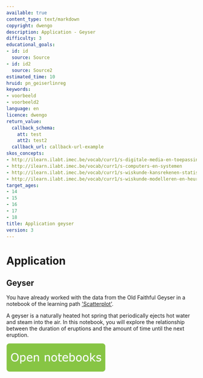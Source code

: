 ```yaml
---
available: true
content_type: text/markdown
copyright: dwengo
description: Application - Geyser
difficulty: 3
educational_goals:
- id: id
  source: Source
- id: id2
  source: Source2
estimated_time: 10
hruid: pn_geiserlinreg
keywords:
- voorbeeld
- voorbeeld2
language: en
licence: dwengo
return_value:
  callback_schema:
    att: test
    att2: test2
  callback_url: callback-url-example
skos_concepts:
- http://ilearn.ilabt.imec.be/vocab/curr1/s-digitale-media-en-toepassingen
- http://ilearn.ilabt.imec.be/vocab/curr1/s-computers-en-systemen
- http://ilearn.ilabt.imec.be/vocab/curr1/s-wiskunde-kansrekenen-statistiek
- http://ilearn.ilabt.imec.be/vocab/curr1/s-wiskunde-modelleren-en-heuristiek
target_ages:
- 14
- 15
- 16
- 17
- 18
title: Application geyser
version: 3
---
```

# Application
## Geyser
You have already worked with the data from the Old Faithful Geyser in a notebook of the learning path ['Scatterplot'](https://www.dwengo.org/learning-path.html?hruid=maths_spreidingsdiagrammen&language=nl&te=true&source_page=%2Fstem%2F&source_title=%20STEM#pn_inleiding_spreidingsdiagram;nl;3).

A geyser is a naturally heated hot spring that periodically ejects hot water and steam into the air.
In this notebook, you will explore the relationship between the duration of eruptions and the amount of time until the next eruption.

[![](embed/Knop.png "Button")](https://kiks.ilabt.imec.be/jupyterhub/?id=0311_en "Practice with Data Notebooks")